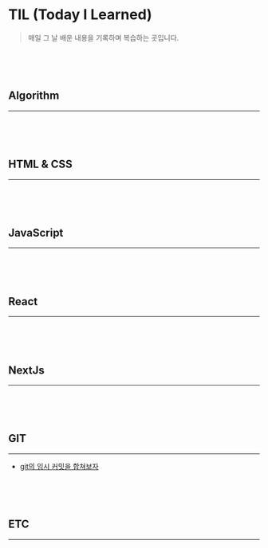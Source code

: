 # TIL (Today I Learned)

> 매일 그 날 배운 내용을 기록하며 복습하는 곳입니다.   
   
<br>
<br>
<br>

## Algorithm
***


<br>
<br>
<br>

## HTML & CSS
***

<br>
<br>
<br>

## JavaScript
***


<br>
<br>
<br>

## React
***


<br>
<br>
<br>

## NextJs
***



<br>
<br>
<br>

## GIT
***
+ [git의 임시 커밋을 합쳐보자](./Git/mergeCommit.md)


<br>
<br>
<br>

## ETC
***


